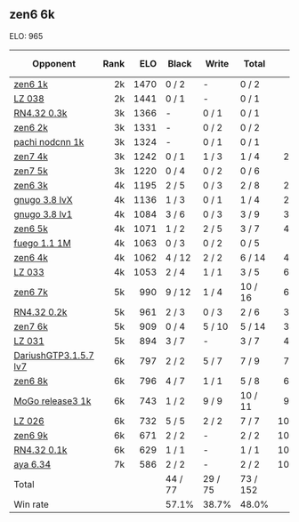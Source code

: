## zen6 6k ##

ELO: 965

Opponent | Rank | ELO | Black | Write | Total | Win rate
---------|-----:|----:|-------|-------|-------|-------:
[zen6 1k](zen6%201k.md) | 2k | 1470 | 0 / 2 | - | 0 / 2 | 0.0%
[LZ 038](LZ%20038.md) | 2k | 1441 | 0 / 1 | - | 0 / 1 | 0.0%
[RN4.32 0.3k](RN4.32%200.3k.md) | 3k | 1366 | - | 0 / 1 | 0 / 1 | 0.0%
[zen6 2k](zen6%202k.md) | 3k | 1331 | - | 0 / 2 | 0 / 2 | 0.0%
[pachi nodcnn 1k](pachi%20nodcnn%201k.md) | 3k | 1324 | - | 0 / 1 | 0 / 1 | 0.0%
[zen7 4k](zen7%204k.md) | 3k | 1242 | 0 / 1 | 1 / 3 | 1 / 4 | 25.0%
[zen7 5k](zen7%205k.md) | 3k | 1220 | 0 / 4 | 0 / 2 | 0 / 6 | 0.0%
[zen6 3k](zen6%203k.md) | 4k | 1195 | 2 / 5 | 0 / 3 | 2 / 8 | 25.0%
[gnugo 3.8 lvX](gnugo%203.8%20lvX.md) | 4k | 1136 | 1 / 3 | 0 / 1 | 1 / 4 | 25.0%
[gnugo 3.8 lv1](gnugo%203.8%20lv1.md) | 4k | 1084 | 3 / 6 | 0 / 3 | 3 / 9 | 33.3%
[zen6 5k](zen6%205k.md) | 4k | 1071 | 1 / 2 | 2 / 5 | 3 / 7 | 42.9%
[fuego 1.1 1M](fuego%201.1%201M.md) | 4k | 1063 | 0 / 3 | 0 / 2 | 0 / 5 | 0.0%
[zen6 4k](zen6%204k.md) | 4k | 1062 | 4 / 12 | 2 / 2 | 6 / 14 | 42.9%
[LZ 033](LZ%20033.md) | 4k | 1053 | 2 / 4 | 1 / 1 | 3 / 5 | 60.0%
[zen6 7k](zen6%207k.md) | 5k | 990 | 9 / 12 | 1 / 4 | 10 / 16 | 62.5%
[RN4.32 0.2k](RN4.32%200.2k.md) | 5k | 961 | 2 / 3 | 0 / 3 | 2 / 6 | 33.3%
[zen7 6k](zen7%206k.md) | 5k | 909 | 0 / 4 | 5 / 10 | 5 / 14 | 35.7%
[LZ 031](LZ%20031.md) | 5k | 894 | 3 / 7 | - | 3 / 7 | 42.9%
[DariushGTP3.1.5.7 lv7](DariushGTP3.1.5.7%20lv7.md) | 6k | 797 | 2 / 2 | 5 / 7 | 7 / 9 | 77.8%
[zen6 8k](zen6%208k.md) | 6k | 796 | 4 / 7 | 1 / 1 | 5 / 8 | 62.5%
[MoGo release3 1k](MoGo%20release3%201k.md) | 6k | 743 | 1 / 2 | 9 / 9 | 10 / 11 | 90.9%
[LZ 026](LZ%20026.md) | 6k | 732 | 5 / 5 | 2 / 2 | 7 / 7 | 100.0%
[zen6 9k](zen6%209k.md) | 6k | 671 | 2 / 2 | - | 2 / 2 | 100.0%
[RN4.32 0.1k](RN4.32%200.1k.md) | 6k | 629 | 1 / 1 | - | 1 / 1 | 100.0%
[aya 6.34](aya%206.34.md) | 7k | 586 | 2 / 2 | - | 2 / 2 | 100.0%
Total | | | 44 / 77 | 29 / 75 | 73 / 152 | 
Win rate| | | 57.1% | 38.7% | 48.0% | 
